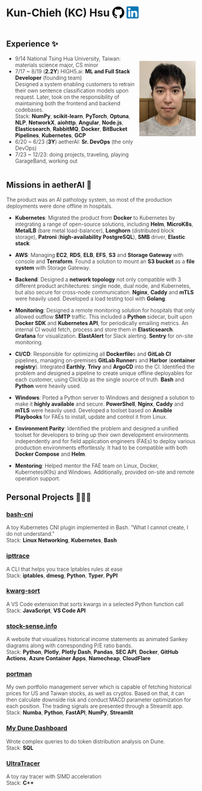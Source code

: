 <div style="font-weight: 300;">

# Kun-Chieh (KC) Hsu <span style="vertical-align: middle;">[![](./assets/github.png)](https://github.com/sieginglion/resume)</span> <span style="vertical-align: middle;">[![](./assets/linkedin.png)](https://www.linkedin.com/in/sieginglion/)</span>

<div style="display: flex; justify-content: space-between; align-items: center;">
<div>

## Experience ✨

- 9/14 National Tsing Hua University, Taiwan: materials science major, CS minor
- 7/17 ~ 8/19 (**2.2Y**) HIGH5.ai: **ML and Full Stack Developer** (founding team) \
  Designed a system enabling customers to retrain their own sentence classification models upon request. Later, took on the responsibility of maintaining both the frontend and backend codebases. \
   Stack: **NumPy**, **scikit-learn**, **PyTorch**, **Optuna**, **NLP**, **NetworkX**, **aiohttp**, **Angular**, **Node.js**, **Elasticsearch**, **RabbitMQ**, **Docker**, **BitBucket Pipelines**, **Kubernetes**, **GCP**
- 6/20 ~ 6/23 (**3Y**) aetherAI: **Sr. DevOps** (the only DevOps)
- 7/23 ~ 12/23: doing projects, traveling, playing GarageBand, working out

</div>
<img src="./assets/sieginglion.jpeg" height=200></img>
</div>

## Missions in aetherAI 🎯

The product was an AI pathology system, so most of the production deployments were done offline in hospitals.

- **Kubernetes**: Migrated the product from **Docker** to Kubernetes by integrating a range of open-source solutions, including **Helm**, **MicroK8s**, **MetalLB** (bare metal load-balancer), **Longhorn** (distributed block storage), **Patroni** (**high-availability PostgreSQL**), **SMB** driver, **Elastic stack**.

- **AWS**: Managing **EC2**, **RDS**, **ELB**, **EFS**, **S3** and **Storage Gateway** with console and **Terraform**. Found a solution to mount an **S3 bucket** as a **file system** with Storage Gateway.

- **Backend**: Designed a **network topology** not only compatible with 3 different product architectures: single node, dual node, and Kubernetes, but also secure for cross-node communication. **Nginx**, **Caddy** and **mTLS** were heavily used. Developed a load testing tool with **Golang**.

- **Monitoring**: Designed a remote monitoring solution for hospitals that only allowed outflow **SMTP** traffic. This included a **Python** sidecar, built upon **Docker SDK** and **Kubernetes API**, for periodically emailing metrics. An internal CI would fetch, process and store them in **Elasticsearch**. **Grafana** for visualization. **ElastAlert** for Slack alerting. **Sentry** for on-site monitoring.

- **CI/CD**: Responsible for optimizing all **Dockerfile**s and **GitLab CI** pipelines, managing on-premises **GitLab Runner**s and **Harbor** (**container registry**). Integrated **Earthly**, **Trivy** and **ArgoCD** into the CI. Identified the problem and designed a pipeline to create unique offline deployables for each customer, using ClickUp as the single source of truth. **Bash** and **Python** were heavily used.

- **Windows**: Ported a Python server to Windows and designed a solution to make it **highly available** and secure. **PowerShell**, **Nginx**, **Caddy** and **mTLS** were heavily used. Developed a toolset based on **Ansible Playbooks** for FAEs to install, update and control it from Linux.

- **Environment Parity**: Identified the problem and designed a unified toolset for developers to bring up their own development environments independently and for field application engineers (FAEs) to deploy various production environments effortlessly. It had to be compatible with both **Docker Compose** and **Helm**.

- **Mentoring**: Helped mentor the FAE team on Linux, Docker, Kubernetes(K9s) and Windows. Additionally, provided on-site and remote operation support.

## Personal Projects 🧑🏻‍💻

### [bash-cni](https://github.com/sieginglion/bash-cni)

A toy Kubernetes CNI plugin implemented in Bash. "What I cannot create, I do not understand." \
Stack: **Linux Networking**, **Kubernetes**, **Bash**

### [ipttrace](https://pypi.org/project/ipttrace/)

A CLI that helps you trace Iptables rules at ease \
Stack: **iptables**, **dmesg**, **Python**, **Typer**, **PyPI**

### [kwarg-sort](https://marketplace.visualstudio.com/items?itemName=sieginglion.kwarg-sort)

A VS Code extension that sorts kwargs in a selected Python function call \
Stack: **JavaScript**, **VS Code API**

### [stock-sense.info](https://stock-sense.info/)

A website that visualizes historical income statements as animated Sankey diagrams along with corresponding P/E ratio bands. \
Stack: **Python**, **Plotly**, **Plotly Dash**, **Pandas**, **SEC API**, **Docker**, **GitHub Actions**, **Azure Container Apps**, **Namecheap**, **CloudFlare**

### [portman](https://github.com/sieginglion/portman)

My own portfolio management server which is capable of fetching historical prices for US and Taiwan stocks, as well as cryptos. Based on that, it can then calculate downside risk and conduct MACD parameter optimization for each position. The trading signals are presented through a Streamlit app. \
Stack: **Numba**, **Python**, **FastAPI**, **NumPy**, **Streamlit**

### [My Dune Dashboard](https://dune.com/sieginglion/gmx)

Wrote complex queries to do token distribution analysis on Dune. \
Stack: **SQL**

### [UltraTracer](https://github.com/sieginglion/UltraTracer)

A toy ray tracer with SIMD acceleration \
Stack: **C++**

</div>
